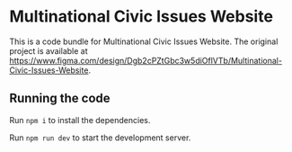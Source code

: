 
  # Multinational Civic Issues Website

  This is a code bundle for Multinational Civic Issues Website. The original project is available at https://www.figma.com/design/Dgb2cPZtGbc3w5diOflVTb/Multinational-Civic-Issues-Website.

  ## Running the code

  Run `npm i` to install the dependencies.

  Run `npm run dev` to start the development server.
  